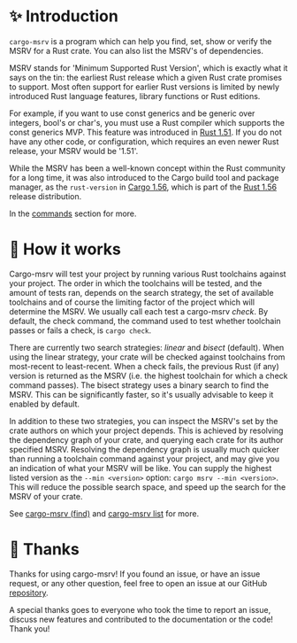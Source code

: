# ✨ Introduction

`cargo-msrv` is a program which can help you find, set, show or verify the MSRV for a Rust crate. You can also list the MSRV's of dependencies.

MSRV stands for 'Minimum Supported Rust Version', which is exactly what it says on the tin: the earliest
Rust release which a given Rust crate promises to support. Most often support for earlier Rust versions is
limited by newly introduced Rust language features, library functions or Rust editions.

For example, if you want to use const generics and be generic over integers, bool's or char's, you must use a Rust
compiler which supports the const generics MVP. This feature was introduced in [Rust 1.51](https://blog.rust-lang.org/2021/03/25/Rust-1.51.0.html#const-generics-mvp).
If you do not have any other code, or configuration, which requires an even newer Rust release, your MSRV would
be '1.51'.

While the MSRV has been a well-known concept within the Rust community for a long time, it was also introduced to the
Cargo build tool and package manager, as the `rust-version` in [Cargo 1.56](https://github.com/rust-lang/cargo/blob/master/CHANGELOG.md#cargo-156-2021-10-21),
which is part of the [Rust 1.56](https://blog.rust-lang.org/2021/10/21/Rust-1.56.0.html#cargo-rust-version) release
distribution.

In the [commands](./commands/index.md) section for more.

# 🔬 How it works

Cargo-msrv will test your project by running various Rust toolchains against your project. The order in which the
toolchains will be tested, and the amount of tests ran, depends on the search strategy, the set of available toolchains
and of course the limiting factor of the project which will determine the MSRV. We usually call each test a
cargo-msrv _check_. By default, the check command, the command used to test whether toolchain passes or fails a check,
is `cargo check`.

There are currently two search strategies: _linear_ and _bisect_ (default). When using the linear strategy, your crate will be checked against toolchains from most-recent to least-recent. When a check fails, the previous Rust (if any) version is returned as the MSRV (i.e. the highest toolchain for which a check command passes). The bisect strategy uses a binary search to find the MSRV. This can be significantly faster, so it's usually advisable to keep it enabled by default.

In addition to these two strategies, you can inspect the MSRV's set by the crate authors on which your project depends.
This is achieved by resolving the dependency graph of your crate, and querying each crate for its author specified MSRV.
Resolving the dependency graph is usually much quicker than running a toolchain command against your project, and may give
you an indication of what your MSRV will be like. You can supply the highest listed version
as the `--min <version>` option: `cargo msrv --min <version>`. This will reduce the possible search space, and speed
up the search for the MSRV of your crate.

See [cargo-msrv (find)](./commands/find.md) and [cargo-msrv list](./commands/list.md) for more.

# 🥰 Thanks

Thanks for using cargo-msrv! If you found an issue, or have an issue request, or any other question, feel free to open
an issue at our GitHub [repository](https://github.com/foresterre/cargo-msrv/issues).

A special thanks goes to everyone who took the time to report an issue, discuss new features and contributed to the
documentation or the code! Thank you!